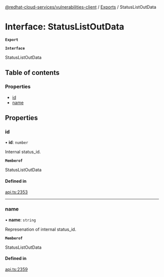 [@redhat-cloud-services/vulnerabilities-client](../README.md) / [Exports](../modules.md) / StatusListOutData

# Interface: StatusListOutData

**`Export`**

**`Interface`**

StatusListOutData

## Table of contents

### Properties

- [id](StatusListOutData.md#id)
- [name](StatusListOutData.md#name)

## Properties

### id

• **id**: `number`

Internal status_id.

**`Memberof`**

StatusListOutData

#### Defined in

[api.ts:2353](https://github.com/mkholjuraev/javascript-clients/blob/master/packages/vulnerabilities/api.ts#L2353)

___

### name

• **name**: `string`

Represenation of internal status_id.

**`Memberof`**

StatusListOutData

#### Defined in

[api.ts:2359](https://github.com/mkholjuraev/javascript-clients/blob/master/packages/vulnerabilities/api.ts#L2359)
